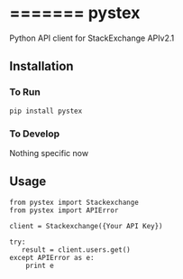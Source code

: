 =======
pystex
=======

Python API client for StackExchange APIv2.1

## Installation

### To Run
	pip install pystex

### To Develop
Nothing specific now

## Usage

	from pystex import Stackexchange
    from pystex import APIError

	client = Stackexchange({Your API Key})

    try:
	   result = client.users.get()
    except APIError as e:
        print e